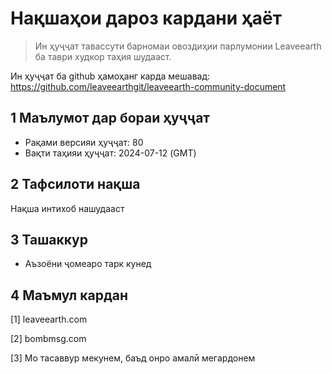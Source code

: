 # Нақшаҳои дароз кардани ҳаёт

>Ин ҳуҷҷат тавассути барномаи овоздиҳии парлумонии Leaveearth ба таври худкор таҳия шудааст.

Ин ҳуҷҷат ба github ҳамоҳанг карда мешавад: https://github.com/leaveearthgit/leaveearth-community-document

## 1 Маълумот дар бораи ҳуҷҷат

- Рақами версияи ҳуҷҷат: 80
- Вақти таҳияи ҳуҷҷат: 2024-07-12 (GMT)

## 2 Тафсилоти нақша

Нақша интихоб нашудааст

## 3 Ташаккур
* Аъзоёни ҷомеаро тарк кунед

## 4 Маъмул кардан
[1] leaveearth.com

[2] bombmsg.com

[3] Мо тасаввур мекунем, баъд онро амалӣ мегардонем
